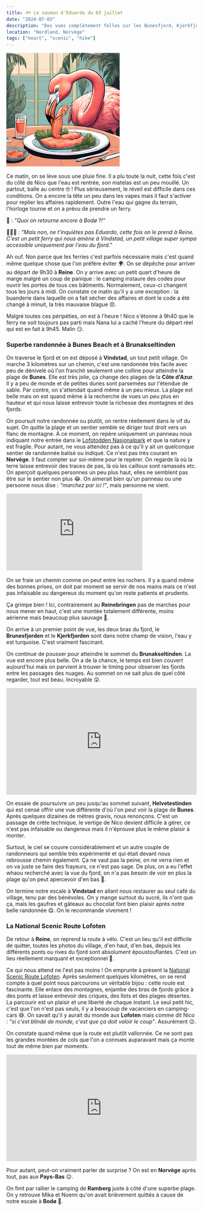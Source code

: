 ```yaml
---
title: 🐟 Le saumon d'Eduardo du 03 juillet
date: "2024-07-03"
description: "Des vues complètement folles sur les Bunesfjord, Kjerkfjord et Reinefjord avant de regagner la National Scenic Route Lofoten !"
location: "Nordland, Norvège"
tags: ["heart", "scenic", "hike"]
---
```


![Saumon d'Eduardo](../saumon_eduardo.png)

Ce matin, on se lève sous une pluie fine. Il a plu toute la nuit, cette fois c'est du côté de Nico que l'eau est rentrée, son matelas est un peu mouillé. Un partout, balle au centre 🤓 ! Plus sérieusement, le réveil est difficile dans ces conditions. On a encore la tête un peu dans les vapes mais il faut s'activer pour replier les affaires rapidement. Outre l'eau qui gagne du terrain, l'horloge tourne et on a prévu de prendre un ferry.

🦩 : *"Quoi on retourne encore à Bodø ?!"*

💁🏼‍♀️ : *"Mais non, ne t'inquiètes pas Eduardo, cette fois on le prend à Reine. C'est un petit ferry qui nous amène à Vindstad, un petit village super sympa accessible uniquement par l'eau du fjord."*

Ah ouf. Non parce que les ferries c'est parfois nécessaire mais c'est quand même quelque chose que l'on préfère éviter 🌍. On se dépêche pour arriver au départ de 9h30 à **Reine**. On y arrive avec un petit quart d'heure de marge malgré un coup de panique : le camping instaure des codes pour ouvrir les portes de tous ces bâtiments. Normalement, ceux-ci changent tous les jours à midi. On constate ce matin qu'il y a une exception : la buanderie dans laquelle on a fait sécher des affaires et dont le code a été changé à minuit, la très mauvaise blague 😠. 

Malgré toutes ces péripéties, on est à l'heure ! Nico s'étonne à 9h40 que le ferry ne soit toujours pas parti mais Nana lui a caché l'heure du départ réel qui est en fait à 9h45. Malin 😏.

### Superbe randonnée à Bunes Beach et à Brunakseltinden 

On traverse le fjord et on est déposé à **Vindstad**, un tout petit village. On marche 3 kilomètres sur un chemin, c'est une randonnée très facile avec peu de dénivelé où l'on franchit seulement une colline pour atteindre la plage de **Bunes**. Elle est très jolie, ça change des plages de la **Côte d'Azur**. Il y a peu de monde et de petites dunes sont parsemées sur l'étendue de sable. Par contre, on s'attendait quand même à un peu mieux. La plage est belle mais on est quand même à la recherche de vues un peu plus en hauteur et qui nous laisse entrevoir toute la richesse des montagnes et des fjords.

On poursuit notre randonnée ou plutôt, on rentre réellement dans le vif du sujet. On quitte la plage et un sentier semble se diriger tout droit vers un flanc de montagne. À ce moment, on repère uniquement un panneau nous indiquant notre entrée dans le [Lofotodden Nasjonalpark](https://visitlofoten.com/en/topic/lofotodden-nasjonalpark/) et que la nature y est fragile. Pour autant, ne vous attendez pas à ce qu'il y ait un quelconque sentier de randonnée balisé ou indiqué. Ce n'est pas très courant en **Norvège**. Il faut compter sur soi-même pour le repérer. On regarde là où la terre laisse entrevoir des traces de pas, là où les cailloux sont ramassés etc. On aperçoit quelques personnes un peu plus haut, elles ne semblent pas être sur le sentier non plus 😂. On aimerait bien qu'un panneau ou une personne nous dise : *"marchez par ici !"*, mais personne ne vient.

<iframe width="360" height="202.5" src="https://www.youtube-nocookie.com/embed/pL4uESRCnv8?si=uCt2aiDalWQ2H1JH" title="YouTube video player" frameborder="0" allow="accelerometer; autoplay; clipboard-write; encrypted-media; gyroscope; picture-in-picture; web-share"></iframe>

On se fraie un chemin comme on peut entre les rochers. Il y a quand même des bonnes prises, on doit par moment se servir de nos mains mais ce n'est pas infaisable ou dangereux du moment qu'on reste patients et prudents.

Ça grimpe bien ! Ici, contrairement au **Reinebringen** pas de marches pour nous mener en haut, c'est une montée totalement différente, moins aérienne mais beaucoup plus sauvage 🤠.

On arrive à un premier point de vue, les deux bras du fjord, le **Brunesfjorden** et le **Kjerkfjorden** sont dans notre champ de vision, l'eau y est turquoise. C'est vraiment fascinant.
 
On continue de pousser pour atteindre le sommet du **Brunakseltinden**. La vue est encore plus belle. On a de la chance, le temps est bien couvert aujourd'hui mais on parvient à trouver le timing pour observer les fjords entre les passages des nuages. Au sommet on ne sait plus de quel côté regarder, tout est beau. Incroyable 😲. 

<div style="width: 100%; height: 0; position: relative; padding-bottom: 56%;"><iframe src="https://giphy.com/embed/L2kpmmGJk8evrs26iE" style="top: 0; left: 0; width: 100%; height: 100%; position: absolute; border: 0;" allowfullscreen scrolling="no" allow="encrypted-media;" class="giphy-embed"></iframe></div> 

On essaie de poursuivre un peu jusqu'au sommet suivant, **Helvetestinden** qui est censé offrir une vue différente d'où l'on peut voir la plage de **Bunes**. Après quelques dizaines de mètres gravis, nous renonçons. C'est un passage de crête technique, le vertige de Nico devient difficile à gérer, ce n'est pas infaisable ou dangereux mais il n'éprouve plus le même plaisir à monter.

Surtout, le ciel se couvre considérablement et un autre couple de randonneurs qui semble très expérimenté et qui était devant nous rebrousse chemin également. Ça ne vaut pas la peine, on ne verra rien et on va juste se faire des frayeurs, ce n'est pas sage. De plus, on a eu l'effet whaou recherché avec la vue du fjord, on n'a pas besoin de voir en plus la plage qu'on peut apercevoir d'en bas 🙂.

On termine notre escale à **Vindstad** en allant nous restaurer au seul café du village, tenu par des bénévoles. On y mange surtout du sucré, ils n'ont que ça, mais les gaufres et gâteaux au chocolat font bien plaisir après notre belle randonnée 😋. On le recommande vivement !

### La National Scenic Route Lofoten

De retour à **Reine**, on reprend la route à vélo. C'est un lieu qu'il est difficile de quitter, toutes les photos du village, d'en haut, d'en bas, depuis les différents ponts ou rives du fjord sont absolument époustouflantes. C'est un lieu réellement marquant et exceptionnel 🤗.

Ce qui nous attend ne l'est pas moins ! On emprunte à présent la [National Scenic Route Lofoten](https://www.nasjonaleturistveger.no/en/routes/lofoten/). Après seulement quelques kilomètres, on se rend compte à quel point nous parcourons un véritable bijou : cette route est fascinante. Elle enlace des montagnes, enjambe des bras de fjords grâce à des ponts et laisse entrevoir des criques, des îlots et des plages désertes. La parcourir est un plaisir et une liberté de chaque instant. Le seul petit hic, c'est que l'on n'est pas seuls, il y a beaucoup de vacanciers en camping-cars 😅. On savait qu'il y aurait du monde aux **Lofoten** mais comme dit Nico : *"si c'est blindé de monde, c'est que ça doit valoir le coup"*. Assurément 😉.

On constate quand même que la route est plutôt vallonnée. Ce ne sont pas les grandes montées de cols que l'on a connues auparavant mais ça monte tout de même bien par moments.

<div style="width: 100%; height: 0; position: relative; padding-bottom: 56%;"><iframe src="https://giphy.com/embed/RQ6zne6AKjRFB71udT" style="top: 0; left: 0; width: 100%; height: 100%; position: absolute; border: 0;" allowfullscreen scrolling="no" allow="encrypted-media;" class="giphy-embed"></iframe></div> 

Pour autant, peut-on vraiment parler de surprise ? On est en **Norvège** après tout, pas aux **Pays-Bas** 😉.

On finit par rallier le camping de **Ramberg** juste à côté d'une superbe plage. On y retrouve Mika et Noemi qu'on avait brièvement quittés à cause de notre escale à **Bodø** 🤗.